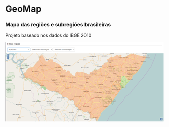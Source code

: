 # GeoMap
### Mapa das regiões e subregiões brasileiras

Projeto baseado nos dados do IBGE 2010

![Mapa exemplo](/mapa.png "Mapa exemplo")